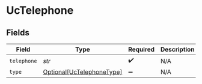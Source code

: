 # UcTelephone


## Fields

| Field                                                               | Type                                                                | Required                                                            | Description                                                         |
| ------------------------------------------------------------------- | ------------------------------------------------------------------- | ------------------------------------------------------------------- | ------------------------------------------------------------------- |
| `telephone`                                                         | *str*                                                               | :heavy_check_mark:                                                  | N/A                                                                 |
| `type`                                                              | [Optional[UcTelephoneType]](../../models/shared/uctelephonetype.md) | :heavy_minus_sign:                                                  | N/A                                                                 |